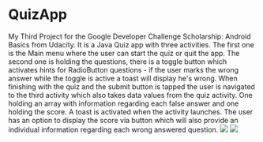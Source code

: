 # QuizApp
My Third Project for the Google Developer Challenge Scholarship: Android Basics from Udacity. 
It is a Java Quiz app with three activities. The first one is the Main menu where the user can start the quiz or quit the app. 
The second one is holding the questions, there is a toggle button which activates hints for RadioButton 
questions - if the user marks the wrong answer while the toggle is active a toast will display he's wrong. 
When finishing with the quiz and the submit button is tapped the user is navigated to the third activity 
which also takes data values from the quiz activity. One holding an array with information regarding 
each false answer and one holding the score. A toast is activated when the activity launches. 
The user has an option to display the score via button which will also provide an individual information 
regarding each wrong answered question.
<a href="https://www.youtube.com/watch?v=7rfV-fO8JqI"><img src="https://i.imgur.com/JcLbWVC.jpg"></img></a>
<img src="https://i.imgur.com/zK3xiXn.jpg"></img>
